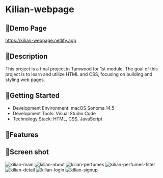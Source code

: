 # Kilian-webpage
## 🌻Demo Page
https://kilian-webpage.netlify.app

## 🌻Description
This project is a final project in Tamwood for 1st module.
The goal of this project is to learn and utilize HTML and CSS, focusing on building and styling web pages.

## 🌻Getting Started
- Development Environment: macOS Sonoma 14.5
- Development Tools: Visual Studio Code
- Technology Stack: HTML, CSS, JavaScript

## 🌻Features

## 🌻Screen shot
![kilian-main](https://github.com/user-attachments/assets/96ea078b-3e55-4317-b97a-7c670ccc0b9f)
![kilian-about](https://github.com/user-attachments/assets/28284dc8-2c84-47f4-a14b-7610795f5da3)
![kilian-perfumes](https://github.com/user-attachments/assets/66bb81c7-cd04-4b90-9666-64347182e30f)
![kilian-perfumes-filter](https://github.com/user-attachments/assets/c904ec5c-cd3c-4def-b82c-5ce35b257d3c)
![kilian-detail](https://github.com/user-attachments/assets/3402e638-a5ac-40b2-9664-477c1aa7fb01)
![kilian-login](https://github.com/user-attachments/assets/6e485968-1d31-40f4-a16e-756f790ca3a9)
![kilian-signup](https://github.com/user-attachments/assets/577c9a3f-d730-4d35-a20a-868f6cf953b9)


